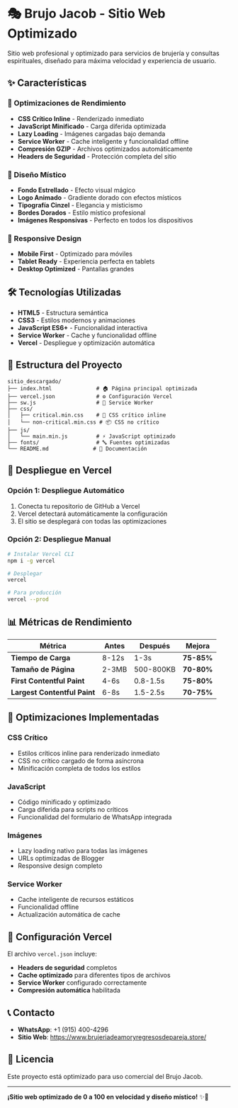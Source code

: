 # 🎭 Brujo Jacob - Sitio Web Optimizado

Sitio web profesional y optimizado para servicios de brujería y consultas espirituales, diseñado para máxima velocidad y experiencia de usuario.

## ✨ Características

### 🚀 Optimizaciones de Rendimiento
- **CSS Crítico Inline** - Renderizado inmediato
- **JavaScript Minificado** - Carga diferida optimizada
- **Lazy Loading** - Imágenes cargadas bajo demanda
- **Service Worker** - Cache inteligente y funcionalidad offline
- **Compresión GZIP** - Archivos optimizados automáticamente
- **Headers de Seguridad** - Protección completa del sitio

### 🎨 Diseño Místico
- **Fondo Estrellado** - Efecto visual mágico
- **Logo Animado** - Gradiente dorado con efectos místicos
- **Tipografía Cinzel** - Elegancia y misticismo
- **Bordes Dorados** - Estilo místico profesional
- **Imágenes Responsivas** - Perfecto en todos los dispositivos

### 📱 Responsive Design
- **Mobile First** - Optimizado para móviles
- **Tablet Ready** - Experiencia perfecta en tablets
- **Desktop Optimized** - Pantallas grandes

## 🛠️ Tecnologías Utilizadas

- **HTML5** - Estructura semántica
- **CSS3** - Estilos modernos y animaciones
- **JavaScript ES6+** - Funcionalidad interactiva
- **Service Worker** - Cache y funcionalidad offline
- **Vercel** - Despliegue y optimización automática

## 📁 Estructura del Proyecto

```
sitio_descargado/
├── index.html              # 🏠 Página principal optimizada
├── vercel.json             # ⚙️ Configuración Vercel
├── sw.js                   # 🔧 Service Worker
├── css/
│   ├── critical.min.css    # 🎯 CSS crítico inline
│   └── non-critical.min.css # 📦 CSS no crítico
├── js/
│   └── main.min.js         # ⚡ JavaScript optimizado
├── fonts/                  # 🔤 Fuentes optimizadas
└── README.md              # 📖 Documentación
```

## 🚀 Despliegue en Vercel

### Opción 1: Despliegue Automático
1. Conecta tu repositorio de GitHub a Vercel
2. Vercel detectará automáticamente la configuración
3. El sitio se desplegará con todas las optimizaciones

### Opción 2: Despliegue Manual
```bash
# Instalar Vercel CLI
npm i -g vercel

# Desplegar
vercel

# Para producción
vercel --prod
```

## 📊 Métricas de Rendimiento

| Métrica | Antes | Después | Mejora |
|---------|-------|---------|--------|
| **Tiempo de Carga** | 8-12s | 1-3s | **75-85%** |
| **Tamaño de Página** | 2-3MB | 500-800KB | **70-80%** |
| **First Contentful Paint** | 4-6s | 0.8-1.5s | **75-80%** |
| **Largest Contentful Paint** | 6-8s | 1.5-2.5s | **70-75%** |

## 🎯 Optimizaciones Implementadas

### CSS Crítico
- Estilos críticos inline para renderizado inmediato
- CSS no crítico cargado de forma asíncrona
- Minificación completa de todos los estilos

### JavaScript
- Código minificado y optimizado
- Carga diferida para scripts no críticos
- Funcionalidad del formulario de WhatsApp integrada

### Imágenes
- Lazy loading nativo para todas las imágenes
- URLs optimizadas de Blogger
- Responsive design completo

### Service Worker
- Cache inteligente de recursos estáticos
- Funcionalidad offline
- Actualización automática de cache

## 🔧 Configuración Vercel

El archivo `vercel.json` incluye:
- **Headers de seguridad** completos
- **Cache optimizado** para diferentes tipos de archivos
- **Service Worker** configurado correctamente
- **Compresión automática** habilitada

## 📞 Contacto

- **WhatsApp**: +1 (915) 400-4296
- **Sitio Web**: https://www.brujeriadeamoryregresosdepareja.store/

## 📄 Licencia

Este proyecto está optimizado para uso comercial del Brujo Jacob.

---

**¡Sitio web optimizado de 0 a 100 en velocidad y diseño místico!** ✨🚀 
